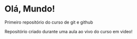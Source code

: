 # Olá, Mundo!
 Primeiro repositório do curso de git e github

 Repositório criado durante uma aula ao vivo do curso em video!